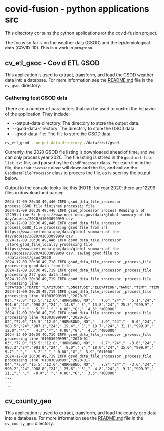 # covid-fusion - python applications src

This directory contains the python applications for the covid-fusion project.

The focus so far is on the weather data (GSOD) and the epidemiological data (COVID-19). This is a work in progress.

## cv_etl_gsod - Covid ETL GSOD

This application is used to extract, transform, and load the GSOD weather data into a database. For more information see the [README.md](cmds/etl/cv_gsod/README.md) file in the `cv_gsod` directory.

### Gathering test GSOD data

There are a number of parameters that can be used to control the behavior of the application. They include:

- --output-data-directory: The directory to store the output data.
- --gsod-data-directory: The directory to store the GSOD data.
- --gsod-data-file: The file to store the GSOD data.

```bash
cv_etl_gsod --output-data-directory ./data/test/gsod
```

Currently, the 2020 GSOD file listing is downloaded ahead of time, and we can only process year 2020. The file listing is stored in the `gsod-url-file-list.txt` file, and parsed by the `GsodProcesser` class. For each line in the file, the `GsodProcesser` class will download the file, and call on the `GsodDataFileProcessor` class to process the file, as is seen by the output below.

Output to the console looks like this (NOTE: for year 2020: there are 12299 files to download and parse):

```console
2024-12-09 20:30:49,446 INFO gsod_data_file_processor process_GSOD_file finished processig file
2024-12-09 20:30:49,446 INFO gsod_processor process Reading 5 of 12299: Line-5: https://www.ncei.noaa.gov/data/global-summary-of-the-day/access/2020/01003099999.csv
2024-12-09 20:30:49,446 INFO gsod_data_file_processor process_GSOD_file processing gsod file from url https://www.ncei.noaa.gov/data/global-summary-of-the-day/access/2020/01003099999.csv
2024-12-09 20:30:49,446 INFO gsod_data_file_processor _store_gsod_file_locally processing file https://www.ncei.noaa.gov/data/global-summary-of-the-day/access/2020/01003099999.csv, saving gsod file to ./data/test/gsod/2020
2024-12-09 20:30:49,718 INFO gsod_data_file_processor _process_file processing gsod data from file
2024-12-09 20:30:49,719 INFO gsod_data_file_processor _process_file processing 277 gsod data items
2024-12-09 20:30:49,719 INFO gsod_data_file_processor _process_file processing line "STATION","DATE","LATITUDE","LONGITUDE","ELEVATION","NAME","TEMP","TEMP_ATTRIBUTES","DEWP","DEWP_ATTRIBUTES","SLP","SLP_ATTRIBUTES","STP","STP_ATTRIBUTES","VISIB","VISIB_ATTRIBUTES","WDSP","WDSP_ATTRIBUTES","MXSPD","GUST","MAX","MAX_ATTRIBUTES","MIN","MIN_ATTRIBUTES","PRCP","PRCP_ATTRIBUTES","SNDP","FRSHTT"
2024-12-09 20:30:49,719 INFO gsod_data_file_processor _process_file processing line "01003099999","2020-01-01","77.0","15.5","12.0","HORNSUND, NO","   9.6","24","   5.1","24"," 991.6","24","990.2","24"," 14.8"," 8"," 13.8","24"," 25.3","999.9","  11.7"," ","   5.7"," "," 0.00","G","  4.3","000000"
2024-12-09 20:30:49,719 INFO gsod_data_file_processor _process_file processing line "01003099999","2020-01-02","77.0","15.5","12.0","HORNSUND, NO","   8.9","24","   0.0","24"," 988.5","24","987.1","24"," 19.4"," 8"," 19.7","24"," 31.1","999.9","  12.0","*","   4.3","*"," 0.00","G","  4.3","000000"
2024-12-09 20:30:49,719 INFO gsod_data_file_processor _process_file processing line "01003099999","2020-01-03","77.0","15.5","12.0","HORNSUND, NO","   6.7","24","  -3.6","24"," 983.2","24","981.8","24","  9.0"," 8"," 18.0","24"," 35.0","999.9","   9.7"," ","   3.2"," "," 0.00","G","  3.9","001000"
2024-12-09 20:30:49,719 INFO gsod_data_file_processor _process_file processing line "01003099999","2020-01-04","77.0","15.5","12.0","HORNSUND, NO","   5.8","24","  -3.6","24"," 990.2","24","988.8","24"," 25.6"," 8","  4.8","24","  9.7","999.9","  11.1"," ","  -0.0"," "," 0.00","G","  3.5","000000"
...
...
...
```

## cv_county_geo

This application is used to extract, transform, and load the county geo data into a database. For more information see the [README.md](cmds/etl/cv_county_geo/README.md) file in the `cv_county_geo` directory.


